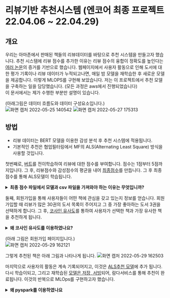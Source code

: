 # 리뷰기반 추천시스템 (엔코어 최종 프로젝트 22.04.06 ~ 22.04.29)

## 개요
우리는 아마존에서 판매된 책들의 리뷰데이터를 바탕으로 추천 시스템을 만들고자 했습니다. 추천 시스템에 리뷰 점수를 추가한 이유는 리뷰 점수의 융합이 정확도를 높인다는 <a href="https://github.com/eundata/Recommendation-System/blob/main/papaers.md">여러 논문</a>의 증거를 기반으로 했습니다. 
웹페이지에서 사용자 활동으로 인해 도서에 대한 평가 기록이나 리뷰 데이터가 누적되고나면, 매일 밤 모델을 재학습한 후 새로운 모델을 제공합니다. 이렇게 MLOPS를 구현해 보았습니다.
저는 이 프로젝트에서 추천 모델을 구축하는 일을 담당했습니다. (모든 과정은 aws에서 진행되었습니다)  
이 문서에서는 제가 수행한 부분만 설명이 있습니다.  

(아래그림은 데이터 흐름도와 데이터 구성요소입니다.)  
![화면 캡처 2022-05-25 140542](https://user-images.githubusercontent.com/96279383/170183938-9f9af045-8b36-4eec-9ce0-b9de168f2780.png)
![화면 캡처 2022-05-27 175313](https://user-images.githubusercontent.com/96279383/170814511-f4d17dda-1c29-4540-a666-293da8e98168.png)


## 방법
- 리뷰 데이터는 BERT 모델을 이용한 감성 분석 후 추천 시스템에 적용됩니다.  
- 기본적인 추천은 협업필터링에서 MF의 ALS(Alternating Least Square) 방식을 사용할 것입니다.

첫번째로, <a href = "https://github.com/eundata/Recommendation-System/blob/main/BERT.py">버트</a>를 전이학습하여 리뷰에 대한 점수를 부여합니다. 점수는 1점부터 5점까지입니다. 그 후, 리뷰점수와 감성점수의 평균을 내어 <a href = "https://colab.research.google.com/drive/1c61kuUElz8g9N0YpC10Zp0OjYuQJqzHy?usp=sharing">최종점수</a>를 만듭니다. 그 후 최종점수를 통해 ALS모델이 학습됩니다.
<details>
  <summary><b>최종 점수 파일에서 모델과 csv 파일을 가져와야 하는 이유는 무엇입니까?</b></summary>

모델과 그에 따른 데이터의 버전 관리를 위해 구축되었습니다.
</details>

둘째, 회원가입을 통해 사용자들이 어떤 책에 관심을 갖고 있는지 정보를 얻습니다. 회원가입할 때 리뷰가 많은 30권의 도서 목록이 주어지고 그 중 가장 좋아하는 도서 3권을 선택하게 합니다. 그 후, <a href='https://github.com/eundata/Recommendation-System/blob/main/Cosine_Similarity.py'>코사인 유사도</a>를 통하여 사용자가 선택한 책과 가장 유사한 책을 추천하게 됩니다.
<details>
  <summary><b>왜 코사인 유사도를 이용하였나요?</b></summary>

우리는 ALS모델에서 사용자기반협업필터링(UBCF)를 사용하려 했습니다. 그러나 새로 등록하는 사용자이기에 정보가 없어 UBCF방식으로 추천할 수 없고 회원등록과 동시에 ALS모델을 학습시켜 추천하는건 시간적으로 촉박하다 판단하여 일단 코사인 유사도를 이용해 추천을 하게끔 구축했습니다.
</details>

(아래 그림은 회원가입 페이지입니다.)  
![화면 캡처 2022-05-29 162121](https://user-images.githubusercontent.com/96279383/170857028-9cdb1b92-5e6f-4b4b-8ad0-39a27921b3aa.png)

그렇게 추천된 책은 아래 그림과 나타나게 됩니다.
![화면 캡처 2022-05-29 162503](https://user-images.githubusercontent.com/96279383/177165927-1d29ca4e-ed31-4ff9-9771-ccece4ba05f3.png)

마지막으로 사용자의 활동은 계속 기록되어지고, 이것은 <a href="ALS_model.py">ALS추천 모델</a>에 추가 됩니다.
다시 학습이되고, 그리고 재학습된 <a href="ALS_model_serving.py">모델은 저장, 서빙</a>되어, 람다서비스를 통해 추천이 완료됩니다. 이것의 반복으로 MLOps를 구현하고자 했습니다.

<details>
  <summary><b>왜 pyspark를 이용하였나요</b></summary>
스파크는 대용량 데이터를 처리하는 데에 사용됩니다. 이 글에서는 10만개의 데이터가 사용되었으나, 목표로 했던 데이터는 5000만개였습니다. 하지만 시간부족으로 실패했고 65만개 까지는 성공했습니다.
</details>

